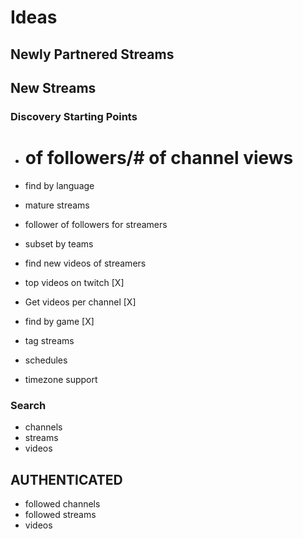 Ideas
=====

## Newly Partnered Streams
## New Streams

### Discovery Starting Points
* # of followers/# of channel views
* find by language
* mature streams
* follower of followers for streamers
* subset by teams
* find new videos of streamers

* top videos on twitch [X]
* Get videos per channel [X]
* find by game [X]


* tag streams
* schedules
* timezone support

### Search
* channels
* streams
* videos

## AUTHENTICATED
* followed channels
* followed streams
* videos
